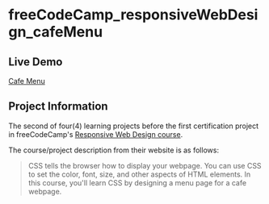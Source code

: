 # freeCodeCamp_responsiveWebDesign_cafeMenu

## Live Demo

[Cafe Menu](https://dracula27.github.io/freeCodeCamp_responsiveWebDesign_cafeMenu/)

## Project Information

The second of four(4) learning projects before the first certification project in freeCodeCamp's [Responsive Web Design course](https://www.freecodecamp.org/learn/2022/responsive-web-design/).

The course/project description from their website is as follows:

> CSS tells the browser how to display your webpage. You can use CSS to set the color, font, size, and other aspects of HTML elements. In this course, you'll learn CSS by designing a menu page for a cafe webpage.
